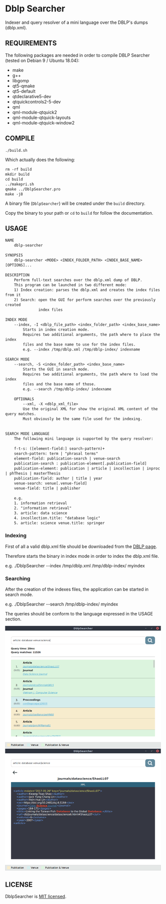 Dblp Searcher
====

Indexer and query resolver of a mini language over the DBLP's dumps (dblp.xml).

## REQUIREMENTS

The following packages are needed in order to compile DBLP Searcher 
(tested on Debian 9 / Ubuntu 18.04):

* make
* g++
* libgomp
* qt5-qmake
* qt5-default
* qtdeclarative5-dev
* qtquickcontrols2-5-dev
* qml
* qml-module-qtquick2
* qml-module-qtquick-layouts
* qml-module-qtquick-window2

## COMPILE

```
./build.sh
```

Which actually does the following:

```
rm -rf build
mkdir build
cd build
../makepri.sh
qmake ../DblpSearcher.pro
make -j8
```

A binary file (`DblpSearcher`) will be created under the `build` directory.

Copy the binary to your path or `cd` to `build` for follow the documentation.

## USAGE

```
NAME
	dblp-searcher

SYNOPSIS
	dblp-searcher <MODE> <INDEX_FOLDER_PATH> <INDEX_BASE_NAME> [OPTIONS]...

DESCRIPTION
	Perform full-text searches over the dblp.xml dump of DBLP.
	This program can be launched in two different mode:
	1) Index creation: parses the dblp.xml and creates the index files from it
	2) Search: open the GUI for perform searches over the previously created
			   index files

INDEX MODE
	--index, -I <dblp_file_path> <index_folder_path> <index_base_name>
		Starts in index creation mode.
		Requires two additional arguments, the path where to place the index
		files and the base name to use for the index files.
		e.g. --index /tmp/dblp.xml /tmp/dblp-index/ indexname

SEARCH MODE
	--search, -S <index_folder_path> <index_base_name>
		Starts the GUI in search mode.
		Requires two additional arguments, the path where to load the index
		files and the base name of those.
		e.g. --search /tmp/dblp-index/ indexname

	OPTIONALS
		--xml, -X <dblp_xml_file>
		Use the original XML for show the original XML content of the query matches.
		Must obviously be the same file used for the indexing.


SEARCH MODE LANGUAGE
	The following mini language is supported by the query resolver:
	
	f-t-s: ([element-field:] search-pattern)+
	search-pattern: term | "phrasal terms"
	element-field: publication-search | venue-search
	publication-search : publication-element[.publication-field]
	publication-element: publication | article | incollection | inproc | phThesis | masterThesis
	publication-field: author | title | year
	venue-search: venue[.venue-field]
	venue-field: title | publisher

	e.g.
	1. information retrieval
	2. "information retrieval"
	3. article: data science
	4. incollection.title: "database logic"
	5. article: science venue.title: springer

```

### Indexing

First of all a valid dblp.xml file should be downloaded from the 
[DBLP page](https://dblp.uni-trier.de/xml/).

Therefore starts the binary in index mode in order to index the dblp.xml file.

e.g. ./DblpSearcher --index /tmp/dblp.xml /tmp/dblp-index/ myindex

### Searching

After the creation of the indexes files, the application can be started in search
mode.

e.g. ./DblpSearcher --search /tmp/dblp-index/ myindex

The queries should be conform to the language expressed in the USAGE section.

![Dblp Searcher Search](dblp-searcher-search.png)
![Dblp Searcher Element Details](dblp-searcher-element-details.png)

## LICENSE

DblpSearcher is [MIT licensed](./LICENSE).
